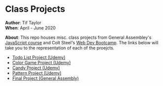 # Class Projects
**Author**: Tif Taylor  
**When**: April - June 2020

**About**: 
This repo houses misc. class projects from General Assembley's [JavaScript course](https://generalassemb.ly/education/javascript-development-remote-online) and Colt Steel's [Web Dev Bootcamp](https://www.udemy.com/share/101W9CB0UTdlxb/). The links below will take you to the representation of each of the proejcts. 

- [Todo List Project (Udemy)](https://tiftaylor.github.io/classprojects/udemy_todo_list/)
- [Color Game Project (Udemy)](https://tiftaylor.github.io/classprojects/udemy_color_game/)
- [Candy Project (Udemy)](https://tiftaylor.github.io/classprojects/udemy_candy/)
- [Pattern Project (Udemy)](https://tiftaylor.github.io/classprojects/udemy_pattern/)
- [Final Project (General Assembly)](https://tiftaylor.github.io/classprojects/GA-JS-Unit10-Project/GA_JS_Final_Project/)
